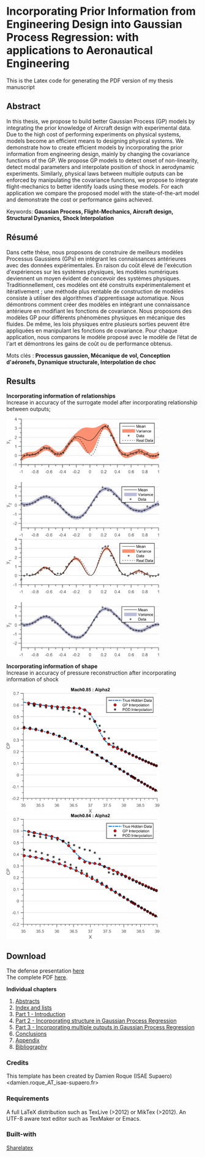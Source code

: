 # Incorporating Prior Information from Engineering Design into Gaussian Process Regression: with applications to Aeronautical Engineering

This is the Latex code for generating the PDF version of my thesis manuscript

## Abstract
In this thesis, we propose to build better Gaussian Process (GP) models by integrating the prior knowledge of Aircraft design with experimental data. Due to the high cost of performing experiments on physical systems, models become an efficient means to designing physical systems. We demonstrate how to create efficient models by incorporating the prior information from engineering design, mainly by changing the covariance functions of the GP. We propose GP models to detect onset of non-linearity, detect modal parameters and interpolate position of shock in aerodynamic experiments. Similarly, physical laws between multiple outputs can be enforced by manipulating the covariance functions, we propose to integrate flight-mechanics to better identify loads using these models. For each application we compare the proposed model with the state-of-the-art model and demonstrate the cost or performance gains achieved. 

Keywords: **Gaussian Process, Flight-Mechanics, Aircraft design, Structural Dynamics, Shock Interpolation**

## Résumé
Dans cette thèse, nous proposons de construire de meilleurs modèles Processus Gaussiens (GPs) en intégrant les connaissances antérieures avec des données expérimentales. En raison du coût élevé de l'exécution d'expériences sur les systèmes physiques, les modèles numériques deviennent un moyen évident de concevoir des systèmes physiques. Traditionnellement, ces modèles ont été construits expérimentalement et itérativement ; une méthode plus rentable de construction de modèles consiste à utiliser des algorithmes d'apprentissage automatique. Nous démontrons comment créer des modèles en intégrant une connaissance antérieure en modifiant les fonctions de covariance. Nous proposons des modèles GP pour différents phénomènes physiques en mécanique des fluides. De même, les lois physiques entre plusieurs sorties peuvent être appliquées en manipulant les fonctions de covariance. Pour chaque application, nous comparons le modèle proposé avec le modèle de l’état de l'art et démontrons les gains de coût ou de performance obtenus.

Mots clés : **Processus gaussien, Mécanique de vol, Conception d'aéronefs, Dynamique structurale, Interpolation de choc**

## Results

**Incorporating information of relationships**   
Increase in accuracy of the surrogate model after incorporating relationship between outputs;

<img src="https://raw.githubusercontent.com/ankitchiplunkar/thesis_isae/master/images/part3/quadraticRelationshipIndependent.png" width="400"> <img src="https://raw.githubusercontent.com/ankitchiplunkar/thesis_isae/master/images/part3/quadraticRelationshipJointKernel.png" width="400"> 

**Incorporating information of shape**      
Increase in accuracy of pressure reconstruction after incorporating information of shock

<img src="https://raw.githubusercontent.com/ankitchiplunkar/thesis_isae/master/images/part2/CRM-clean-testSnapshots_M850A20.png" width="400"> <img src="https://raw.githubusercontent.com/ankitchiplunkar/thesis_isae/master/images/part2/CRM-clean-testSnapshots_M840A20.png" width="400"> 

## Download 

The defense presentation [here](https://github.com/ankitchiplunkar/thesis_isae/blob/master/compiledPDF/defense.pdf)      
The complete PDF [here](https://github.com/ankitchiplunkar/thesis_isae/blob/master/compiledPDF/thesis_isae_Chiplunkar_06102017.pdf). 

**Individual chapters**
1. [Abstracts](https://github.com/ankitchiplunkar/thesis_isae/blob/master/compiledPDF/thesisChiplunkar_abstracts.pdf)
2. [Index and lists](https://github.com/ankitchiplunkar/thesis_isae/blob/master/compiledPDF/thesisChiplunkar_indexAndLists.pdf)
3. [Part 1 - Introduction](https://github.com/ankitchiplunkar/thesis_isae/blob/master/compiledPDF/thesisChiplunkar_part1.pdf)
4. [Part 2 - Incorporating structure in Gaussian Process Regression](https://github.com/ankitchiplunkar/thesis_isae/blob/master/compiledPDF/thesisChiplunkar_part2.pdf)
5. [Part 3 - Incorporating multiple outputs in Gaussian Process Regression](https://github.com/ankitchiplunkar/thesis_isae/blob/master/compiledPDF/thesisChiplunkar_part3.pdf)
6. [Conclusions](https://github.com/ankitchiplunkar/thesis_isae/blob/master/compiledPDF/thesisChiplunkar_conclusions.pdf)
7. [Appendix](https://github.com/ankitchiplunkar/thesis_isae/blob/master/compiledPDF/thesisChiplunkar_appendix.pdf)
8. [Bibliography](https://github.com/ankitchiplunkar/thesis_isae/blob/master/compiledPDF/thesisChiplunkar_bibliography.pdf)

### Credits
This template has been created by Damien Roque (ISAE Supaero)
<damien.roque_AT_isae-supaero.fr>

### Requirements
 A full LaTeX distribution such as TexLive (>2012) or MikTex (>2012).
 An UTF-8 aware text editor such as TexMaker or Emacs.

### Built-with
[Sharelatex](https://www.sharelatex.com/project)
